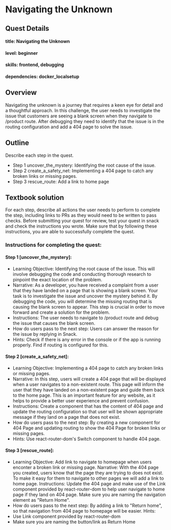 # Navigating the Unknown

## Quest Details 
#### title: Navigating the Unknown
#### level: beginner
#### skills: frontend, debugging
#### dependencies: docker_localsetup


## Overview 
Navigating the unknown is a journey that requires a keen eye for detail and a thoughtful approach. In this challenge, the user needs to investigate the issue that customers are seeing a blank screen when they navigate to /product route. After debugging they need to identify that the issue is in the routing configuration and add a 404 page to solve the issue.


## Outline
Describe each step in the quest. 
- Step 1 uncover_the_mystery: Identifying the root cause of the issue.
- Step 2 create_a_safety_net: Implementing a 404 page to catch any broken links or missing pages.
- Step 3 rescue_route: Add a link to home page


## Textbook solution
For each step, describe all actions the user needs to perform to complete the step, including links to PRs as they would need to be written to pass checks. 
Before submitting your quest for review, test your quest in snack and check the instructions you wrote. Make sure that by following these instructions, you are able to successfully complete the quest.  
### Instructions for completing the quest: 
#### Step 1 [uncover_the_mystery]: 
- Learning Objective: Identifying the root cause of the issue. This will involve debugging the code and conducting thorough research to pinpoint the exact location of the problem.
- Narrative: As a developer, you have received a complaint from a user that they have landed on a page that is showing a blank screen. Your task is to investigate the issue and uncover the mystery behind it. By debugging the code, you will determine the missing routing that is causing the blank screen to appear. This step is crucial in order to move forward and create a solution for the problem.
- Instructions: The user needs to navigate to /product route and debug the issue that causes the blank screen.
- How do users pass to the next step: Users can answer the reason for the issue by replying in Snack.
- Hints: Check if there is any error in the console or if the app is running properly. Find if routing is configured for this.

 
#### Step 2 [create_a_safety_net]:
- Learning Objective: Implementing a 404 page to catch any broken links or missing pages.
- Narrative: In this step, users will create a 404 page that will be displayed when a user navigates to a non-existent route. This page will inform the user that they have landed on a non-existent page and guide them back to the home page. This is an important feature for any website, as it helps to provide a better user experience and prevent confusion.
- Instructions: Create a component that has the content of 404 page and update the routing configuration so that user will be shown appropriate message if they land on a page that does not exist.
- How do users pass to the next step: By creating a new component for 404 Page and updating routing to show the 404 Page for broken links or missing pages.
- Hints: Use react-router-dom's Switch component to handle 404 page.


#### Step 3 [rescue_route]:
- Learning Objective: Add link to navigate to homepage when users enconter a broken link or missing page.
Narrative: With the 404 page you created, users know that the page they are trying to does not exist. To make it easy for them to navigate to other pages we will add a link to home page.
Instructions: Update the 404 page and make use of the Link component provided by react-router-dom to help user navigate to home page if they land on 404 page. Make sure you are naming the navigation element as "Return Home".
- How do users pass to the next step: By adding a link to "Return home", so that navigation from 404 page to homepage will be easier.
Hints:
- Use Link component provided by react-router-dom
- Make sure you are naming the button/link as Return Home
